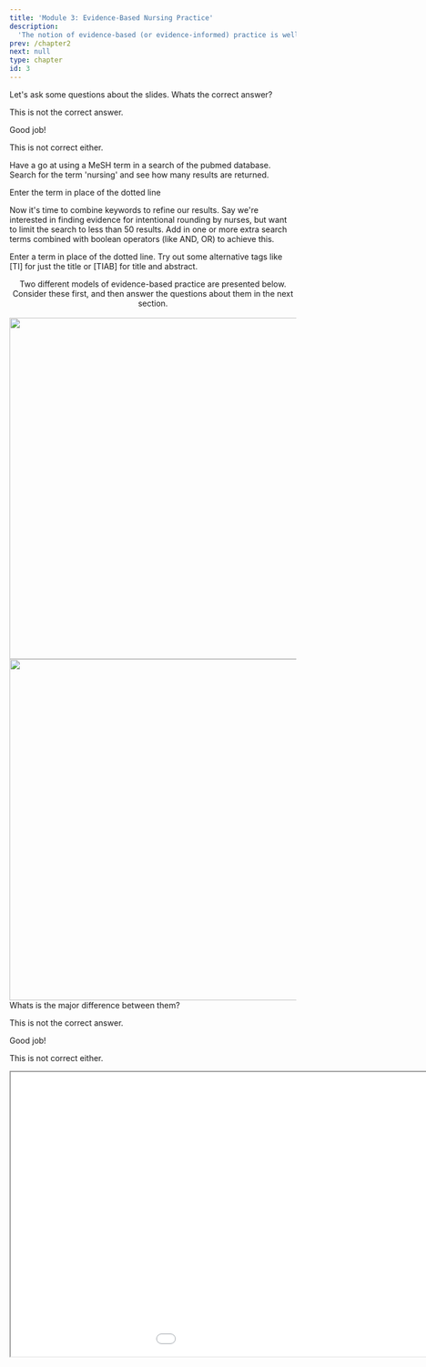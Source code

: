 ```yaml
---
title: 'Module 3: Evidence-Based Nursing Practice'
description:
  'The notion of evidence-based (or evidence-informed) practice is well-established in nursing and in the health sciences in general. In Module 1 we will examine the evolution of the evidence-based practice (EBP) movement, and different models for conceptualizing EBP. We will discuss both the purported benefits and the criticisms of the EBP movement in healthcare.'
prev: /chapter2
next: null
type: chapter
id: 3
---
```


<exercise id="1" title="Introduction" type="slides">

<slides source="chapter1_01_introduction">
</slides>

</exercise>

<exercise id="2" title="Getting Started">

Let's ask some questions about the slides. Whats the correct answer?

<choice>
<opt text="Answer one">

This is not the correct answer.

</opt>

<opt text="Answer two" correct="true">

Good job!

</opt>

<opt text="Answer three">

This is not correct either.

</opt>
</choice>

</exercise>

<exercise id="3" title="First search">

Have a go at using a MeSH term in a search of the pubmed database. Search for the term 'nursing' and see how many results are returned. 

<codeblock id="01_03">

Enter the term in place of the dotted line

</codeblock>

</exercise>
<exercise id="4" title="Refining a search">

Now it's time to combine keywords to refine our results. Say we're interested in finding evidence for intentional rounding by nurses, but want to limit the search to less than 50 results. Add in one or more extra search terms combined with boolean operators (like AND, OR) to achieve this.

<codeblock id="01_04">

Enter a term in place of the dotted line. Try out some alternative tags like [TI] for just the title or [TIAB] for title and abstract.

</codeblock>

</exercise>

<exercise id="5" title="Joanna Briggs Institute Model for Evidence-based Health Care" type="slides">

<slides source="chapter1_05_JBI">
</slides>

</exercise>

<exercise id="6" title="Spot the difference" type="slides">
<section>
<center>Two different models of evidence-based practice are presented below. Consider these first, and then answer the questions about them in the next section.<br><br>
<img width="600" src="http://static.slid.es.s3.amazonaws.com/support/insert-video.png">
<img width="600" src="http://static.slid.es.s3.amazonaws.com/support/insert-video.png"></center>
</exercise>

<exercise id="7" title="Spot the difference">
Whats is the major difference between them?
<choice>
<opt text="Answer one">

This is not the correct answer.

</opt>

<opt text="Answer two" correct="true">

Good job!

</opt>

<opt text="Answer three">

This is not correct either.

</opt>
</choice>
</section>
</exercise>

<exercise id="8" title="Iframe" type="slides">
<iframe src="dobrow.pdf" height="500px" width="1200px"</iframe>
</exercise>
